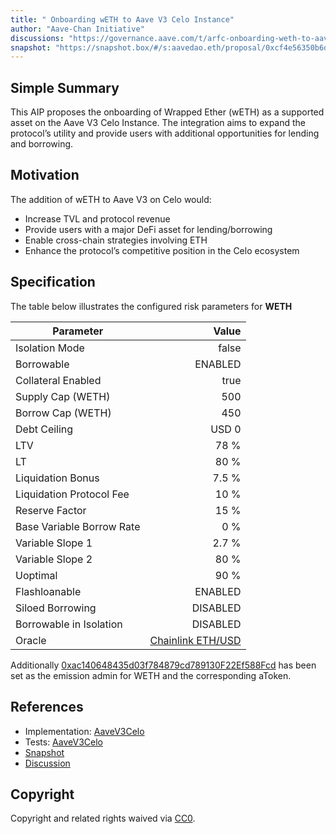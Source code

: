 ```yaml
---
title: " Onboarding wETH to Aave V3 Celo Instance"
author: "Aave-Chan Initiative"
discussions: "https://governance.aave.com/t/arfc-onboarding-weth-to-aave-v3-celo-instance/21750"
snapshot: "https://snapshot.box/#/s:aavedao.eth/proposal/0xcf4e56350b6dc4615f4206a02d41c8f5958bc9a71594bed975e2657c9bc0b9b8"
---
```


## Simple Summary

This AIP proposes the onboarding of Wrapped Ether (wETH) as a supported asset on the Aave V3 Celo Instance. The integration aims to expand the protocol’s utility and provide users with additional opportunities for lending and borrowing.

## Motivation

The addition of wETH to Aave V3 on Celo would:

- Increase TVL and protocol revenue
- Provide users with a major DeFi asset for lending/borrowing
- Enable cross-chain strategies involving ETH
- Enhance the protocol’s competitive position in the Celo ecosystem

## Specification

The table below illustrates the configured risk parameters for **WETH**

| Parameter                 |                                                                                       Value |
| ------------------------- | ------------------------------------------------------------------------------------------: |
| Isolation Mode            |                                                                                       false |
| Borrowable                |                                                                                     ENABLED |
| Collateral Enabled        |                                                                                        true |
| Supply Cap (WETH)         |                                                                                         500 |
| Borrow Cap (WETH)         |                                                                                         450 |
| Debt Ceiling              |                                                                                       USD 0 |
| LTV                       |                                                                                        78 % |
| LT                        |                                                                                        80 % |
| Liquidation Bonus         |                                                                                       7.5 % |
| Liquidation Protocol Fee  |                                                                                        10 % |
| Reserve Factor            |                                                                                        15 % |
| Base Variable Borrow Rate |                                                                                         0 % |
| Variable Slope 1          |                                                                                       2.7 % |
| Variable Slope 2          |                                                                                        80 % |
| Uoptimal                  |                                                                                        90 % |
| Flashloanable             |                                                                                     ENABLED |
| Siloed Borrowing          |                                                                                    DISABLED |
| Borrowable in Isolation   |                                                                                    DISABLED |
| Oracle                    | [Chainlink ETH/USD](https://celoscan.io/address/0x1FcD30A73D67639c1cD89ff5746E7585731c083B) |

Additionally [0xac140648435d03f784879cd789130F22Ef588Fcd](https://celoscan.io/address/0xac140648435d03f784879cd789130F22Ef588Fcd) has been set as the emission admin for WETH and the corresponding aToken.

## References

- Implementation: [AaveV3Celo](https://github.com/bgd-labs/aave-proposals-v3/blob/c0799d67effe7821ec97fefc8d61ffb703280eba/src/20250515_AaveV3Celo_OnboardingWETHToAaveV3CeloInstance/AaveV3Celo_OnboardingWETHToAaveV3CeloInstance_20250515.sol)
- Tests: [AaveV3Celo](https://github.com/bgd-labs/aave-proposals-v3/blob/c0799d67effe7821ec97fefc8d61ffb703280eba/src/20250515_AaveV3Celo_OnboardingWETHToAaveV3CeloInstance/AaveV3Celo_OnboardingWETHToAaveV3CeloInstance_20250515.t.sol)
- [Snapshot](https://snapshot.box/#/s:aavedao.eth/proposal/0xcf4e56350b6dc4615f4206a02d41c8f5958bc9a71594bed975e2657c9bc0b9b8)
- [Discussion](https://governance.aave.com/t/arfc-onboarding-weth-to-aave-v3-celo-instance/21750)

## Copyright

Copyright and related rights waived via [CC0](https://creativecommons.org/publicdomain/zero/1.0/).
